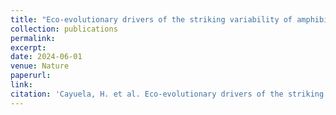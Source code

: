 ```yaml
---
title: "Eco-evolutionary drivers of the striking variability of amphibian adult survival"
collection: publications
permalink: 
excerpt:
date: 2024-06-01
venue: Nature
paperurl:
link:
citation: 'Cayuela, H. et al. Eco-evolutionary drivers of the striking variability of amphibian adult survival. <i>in review</i>'
---
```

